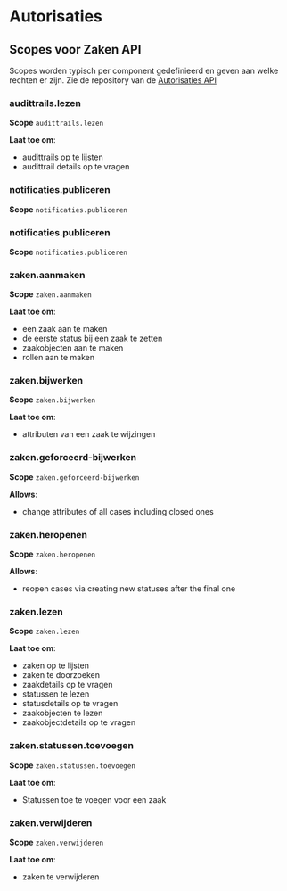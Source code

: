
# Autorisaties
## Scopes voor Zaken API

Scopes worden typisch per component gedefinieerd en geven aan welke rechten er zijn.
Zie de repository van de [Autorisaties API](https://github.com/VNG-Realisatie/autorisaties-api)


### audittrails.lezen

**Scope**
`audittrails.lezen`


**Laat toe om**:

* audittrails op te lijsten
* audittrail details op te vragen


### notificaties.publiceren

**Scope**
`notificaties.publiceren`



### notificaties.publiceren

**Scope**
`notificaties.publiceren`



### zaken.aanmaken

**Scope**
`zaken.aanmaken`


**Laat toe om**:

* een zaak aan te maken
* de eerste status bij een zaak te zetten
* zaakobjecten aan te maken
* rollen aan te maken


### zaken.bijwerken

**Scope**
`zaken.bijwerken`


**Laat toe om**:

* attributen van een zaak te wijzingen


### zaken.geforceerd-bijwerken

**Scope**
`zaken.geforceerd-bijwerken`


**Allows**:

* change attributes of all cases including closed ones


### zaken.heropenen

**Scope**
`zaken.heropenen`


**Allows**:

* reopen cases via creating new statuses after the final one


### zaken.lezen

**Scope**
`zaken.lezen`


**Laat toe om**:

* zaken op te lijsten
* zaken te doorzoeken
* zaakdetails op te vragen
* statussen te lezen
* statusdetails op te vragen
* zaakobjecten te lezen
* zaakobjectdetails op te vragen


### zaken.statussen.toevoegen

**Scope**
`zaken.statussen.toevoegen`


**Laat toe om**:

* Statussen toe te voegen voor een zaak


### zaken.verwijderen

**Scope**
`zaken.verwijderen`


**Laat toe om**:

* zaken te verwijderen


